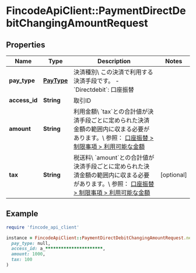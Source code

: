 # FincodeApiClient::PaymentDirectDebitChangingAmountRequest

## Properties

| Name | Type | Description | Notes |
| ---- | ---- | ----------- | ----- |
| **pay_type** | [**PayType**](PayType.md) | 決済種別\\ この決済で利用する決済手段です。  - &#x60;Directdebit&#x60;: 口座振替  |  |
| **access_id** | **String** | 取引ID  |  |
| **amount** | **String** | 利用金額\\ &#x60;tax&#x60;との合計値が決済手段ごとに定められた決済金額の範囲内に収まる必要があります。\\ 参照： [口座振替 &gt; 制限事項 &gt; 利用可能な金額](https://docs.fincode.jp/payment/directdebit/restriction)  |  |
| **tax** | **String** | 税送料\\ &#x60;amount&#x60;との合計値が決済手段ごとに定められた決済金額の範囲内に収まる必要があります。\\ 参照： [口座振替 &gt; 制限事項 &gt; 利用可能な金額](https://docs.fincode.jp/payment/directdebit/restriction)  | [optional] |

## Example

```ruby
require 'fincode_api_client'

instance = FincodeApiClient::PaymentDirectDebitChangingAmountRequest.new(
  pay_type: null,
  access_id: a_**********************,
  amount: 1000,
  tax: 100
)
```

